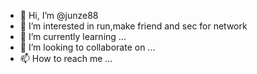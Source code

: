 - 👋 Hi, I’m @junze88
- 👀 I’m interested in run,make friend and sec for network
- 🌱 I’m currently learning ...
- 💞️ I’m looking to collaborate on ...
- 📫 How to reach me ...

<!---
junze88/junze88 is a ✨ special ✨ repository because its `README.md` (this file) appears on your GitHub profile.
You can click the Preview link to take a look at your changes.
--->
